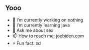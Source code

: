 ## Yooo

- 🔭 I’m currently working on nothing
- 🌱 I’m currently learning java
- 💬 Ask me about sex
- 📫 How to reach me: joebiden.com
- ⚡ Fun fact: xd
